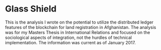 # Glass Shield


This is the analysis I wrote on the potential to utilize the distributed ledger features of the blockchain for land registration in Afghanistan.  The analysis was for my Masters Thesis in International Relations and focused on the sociological aspects of integration, not the hurdles of technical implementation.  The information was current as of January 2017.


